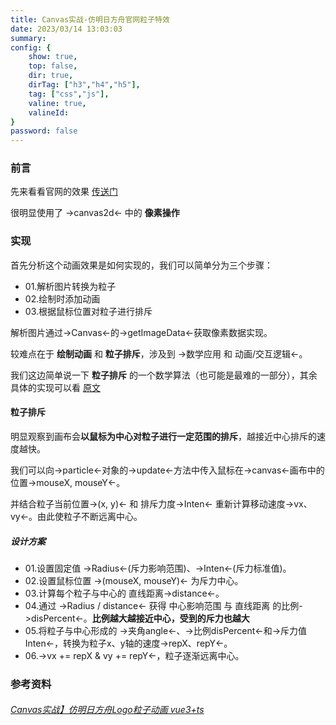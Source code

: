 ```yaml
---
title: Canvas实战-仿明日方舟官网粒子特效
date: 2023/03/14 13:03:03
summary: 
config: {
    show: true,
    top: false,
    dir: true,
    dirTag: ["h3","h4","h5"],
    tag: ["css","js"],
    valine: true,
    valineId: 
}
password: false
---
```


<blog-js-CanvasRhodesIsland />

### 前言

先来看看官网的效果 [传送门](https://ak.hypergryph.com/#world)

很明显使用了 ->canvas2d<- 中的 **像素操作**


### 实现

首先分析这个动画效果是如何实现的，我们可以简单分为三个步骤：

+ 01.解析图片转换为粒子
+ 02.绘制时添加动画
+ 03.根据鼠标位置对粒子进行排斥

解析图片通过->Canvas<-的->getImageData<-获取像素数据实现。

较难点在于 **绘制动画** 和 **粒子排斥**，涉及到 ->数学应用 和 动画/交互逻辑<-。

我们这边简单说一下 **粒子排斥** 的一个数学算法（也可能是最难的一部分），其余具体的实现可以看 [原文](https://juejin.cn/post/7160491044222533639)

#### 粒子排斥

明显观察到画布会**以鼠标为中心对粒子进行一定范围的排斥**，越接近中心排斥的速度越快。

我们可以向->particle<-对象的->update<-方法中传入鼠标在->canvas<-画布中的位置->mouseX, mouseY<-。

并结合粒子当前位置->(x, y)<- 和 排斥力度->Inten<- 重新计算移动速度->vx、vy<-。由此使粒子不断远离中心。

##### 设计方案

+ 01.设置固定值 ->Radius<-(斥力影响范围)、->Inten<-(斥力标准值)。
+ 02.设置鼠标位置 ->(mouseX, mouseY)<- 为斥力中心。
+ 03.计算每个粒子与中心的 直线距离->distance<-。
+ 04.通过 ->Radius / distance<- 获得 中心影响范围 与 直线距离 的比例->disPercent<-。**比例越大越接近中心，受到的斥力也越大**
+ 05.将粒子与中心形成的 ->夹角angle<-、->比例disPercent<-和->斥力值Inten<-，转换为粒子x、y轴的速度->repX、repY<-。
+ 06.->vx += repX & vy += repY<-，粒子逐渐远离中心。

### 参考资料

###### [Canvas实战】仿明日方舟Logo粒子动画 vue3+ts](https://juejin.cn/post/7160491044222533639)
